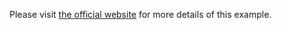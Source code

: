 Please visit [the official website](http://dubbo.apache.org/zh-cn/blog/2024/04/22/%E4%BD%BF%E7%94%A8-apache-apisix-%E4%BB%A3%E7%90%86-dubbo-%E6%9C%8D%E5%8A%A1triple%E5%8D%8F%E8%AE%AE/) for more details of this example.
